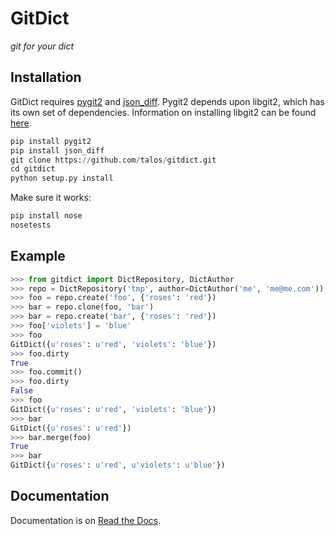 # GitDict

*git for your dict*

## Installation

GitDict requires [pygit2][] and [json_diff][].  Pygit2 depends upon libgit2, 
which has its own set of dependencies.  Information on installing libgit2 can 
be found [here][].

  [pygit2]: https://github.com/libgit2/pygit2 
  [json_diff]: https://fedorahosted.org/json_diff/
  [here]: http://libgit2.github.com/

```python
pip install pygit2
pip install json_diff
git clone https://github.com/talos/gitdict.git
cd gitdict
python setup.py install
```

Make sure it works:

```python
pip install nose
nosetests
```

## Example

```python
>>> from gitdict import DictRepository, DictAuthor
>>> repo = DictRepository('tmp', author=DictAuthor('me', 'me@me.com'))
>>> foo = repo.create('foo', {'roses': 'red'})
>>> bar = repo.clone(foo, 'bar')
>>> bar = repo.create('bar', {'roses': 'red'})
>>> foo['violets'] = 'blue'
>>> foo
GitDict({u'roses': u'red', 'violets': 'blue'})
>>> foo.dirty
True
>>> foo.commit()
>>> foo.dirty
False
>>> foo
GitDict({u'roses': u'red', 'violets': 'blue'})
>>> bar
GitDict({u'roses': u'red'})
>>> bar.merge(foo)
True
>>> bar
GitDict({u'roses': u'red', u'violets': u'blue'})
```

## Documentation 

Documentation is on [Read the Docs][].

  [Read the Docs]: http://gitdict.readthedocs.org
